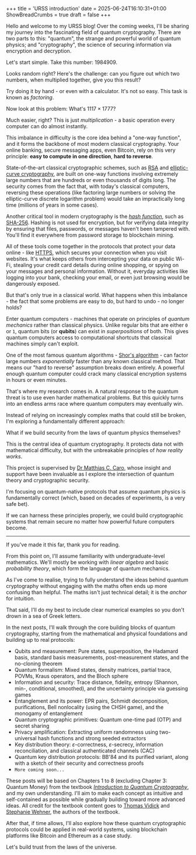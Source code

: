 +++
title = 'URSS introduction'
date = 2025-06-24T16:10:31+01:00
ShowBreadCrumbs = true
draft = false
+++

Hello and welcome to my URSS blog! Over the coming weeks, I'll be sharing my journey into the fascinating field of quantum cryptography. There are two parts to this: "quantum", the strange and powerful world of quantum physics; and "cryptography", the science of securing information via encryption and decryption.

Let's start simple. Take this number: $1984909$.

Looks random right? Here's the challenge: can you figure out which two numbers, when multiplied together, give you this result?

Try doing it by hand - or even with a calculator. It's not so easy. This task is known as *factoring*.

Now look at this problem: What's $1117 \times 1777$?

Much easier, right? This is just *multiplication* - a basic operation every computer can do almost instantly.

This imbalance in difficulty is the core idea behind a "one-way function", and it forms the backbone of most modern classical cryptography. Your online banking, secure messaging apps, even Bitcoin, rely on this very principle: **easy to compute in one direction**, **hard to reverse**.

State-of-the-art classical cryptographic schemes, such as [RSA](https://en.wikipedia.org/wiki/RSA_cryptosystem) and [elliptic-curve cryptography](https://en.wikipedia.org/wiki/Elliptic-curve_cryptography), are built on one-way functions involving extremely large numbers that are hundreds or even thousands of digits long. The security comes from the fact that, with today's classical computers, reversing these operations (like factoring large numbers or solving the elliptic-curve discrete logarithm problem) would take an impractically long time (millions of years in some cases).

Another critical tool in modern cryptography is the *[hash function](https://en.wikipedia.org/wiki/Hash_function)*, such as [SHA-256](https://en.wikipedia.org/wiki/SHA-2). Hashing is not used for encryption, but for verifying data integrity by ensuring that files, passwords, or messages haven't been tampered with. You'll find it everywhere from password storage to blockchain mining.

All of these tools come together in the protocols that protect your data online - like [HTTPS](https://en.wikipedia.org/wiki/HTTPS), which secures your connection when you visit websites. It's what keeps others from intercepting your data on public Wi-Fi, stealing your credit card details during online shopping, or spying on your messages and personal information. Without it, everyday activities like logging into your bank, checking your email, or even just browsing would be dangerously exposed.

But that's only true in a classical world. What happens when this imbalance - the fact that some problems are easy to do, but hard to undo - no longer holds?

Enter quantum computers - machines that operate on principles of *quantum mechanics* rather than classical physics. Unlike regular bits that are either `0` or `1`, quantum bits (or **qubits**) can exist in *superpositions* of both. This gives quantum computers access to computational shortcuts that classical machines simply can't exploit.

One of the most famous quantum algorithms - [Shor's algorithm](https://en.wikipedia.org/wiki/Shor%27s_algorithm) - can factor large numbers *exponentially* faster than any known classical method. That means our "hard to reverse" assumption breaks down entirely. A powerful enough quantum computer could crack many classical encryption systems in hours or even minutes.

That's where my research comes in. A natural response to the quantum threat is to use even harder mathematical problems. But this quickly turns into an endless arms race where quantum computers may eventually win.

Instead of relying on increasingly complex maths that could still be broken, I'm exploring a fundamentally different approach:

What if we build security from the laws of quantum physics themselves?

This is the central idea of quantum cryptography. It protects data not with mathematical difficulty, but with the unbreakable principles of *how reality works*.

This project is supervised by [Dr Matthias C. Caro](https://sites.google.com/view/matthiasccaro), whose insight and support have been invaluable as I explore the intersection of quantum theory and cryptographic security.

I'm focusing on quantum-native protocols that assume quantum physics is fundamentally correct (which, based on decades of experiments, is a very safe bet).

If we can harness these principles properly, we could build cryptographic systems that remain secure no matter how powerful future computers become.

---

If you've made it this far, thank you for reading.

From this point on, I'll assume familiarity with undergraduate-level mathematics. We'll mostly be working with *linear algebra* and basic *probability theory*, which form the language of quantum mechanics.

As I've come to realise, trying to fully understand the ideas behind quantum cryptography without engaging with the maths often ends up more confusing than helpful. The maths isn't just technical detail; it is the *anchor* for intuition.

That said, I'll do my best to include clear numerical examples so you don't drown in a sea of Greek letters.

In the next posts, I'll walk through the core building blocks of quantum cryptography, starting from the mathematical and physical foundations and building up to real protocols:
- Qubits and measurement: Pure states, superposition, the Hadamard basis, standard basis measurements, post-measurement states, and the no-cloning theorem
- Quantum formalism: Mixed states, density matrices, partial trace, POVMs, Kraus operators, and the Bloch sphere
- Information and security: Trace distance, fidelity, entropy (Shannon, min-, conditional, smoothed), and the uncertainty principle via guessing games
- Entanglement and its power: EPR pairs, Schmidt decomposition, purifications, Bell nonlocality (using the CHSH game), and the monogamy of entanglement
- Quantum cryptographic primitives: Quantum one-time pad (OTP) and secret sharing
- Privacy amplification: Extracting uniform randomness using two-universal hash functions and strong seeded extractors
- Key distribution theory: $\varepsilon$-correctness, $\varepsilon$-secrecy, information reconciliation, and classical authenticated channels (CAC)
- Quantum key distribution protocols: BB'84 and its purified variant, along with a sketch of their security and correctness proofs
- `More coming soon...`

These posts will be based on Chapters 1 to 8 (excluding Chapter 3: Quantum Money) from the textbook *[Introduction to Quantum Cryptography](https://www.cambridge.org/highereducation/books/introduction-to-quantum-cryptography/1D3D1FAE02AB40BE3780EBF9E461896B#overview)*, and my own understanding. I'll aim to make each concept as intuitive and self-contained as possible while gradually building toward more advanced ideas. All credit for the textbook content goes to [Thomas Vidick](https://users.cms.caltech.edu/~vidick/) and [Stephanie Wehner](https://qutech.nl/person/stephanie-wehner/), the authors of the textbook.

After that, if time allows, I'll also explore how these quantum cryptographic protocols could be applied in real-world systems, using blockchain platforms like Bitcoin and Ethereum as a case study.

Let's build trust from the laws of the universe.

